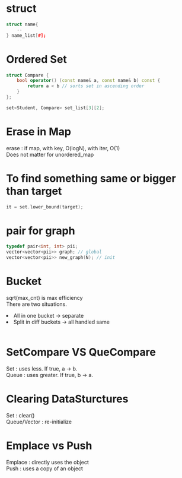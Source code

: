 # struct
``` C++
struct name{
    --
} name_list[#];
```

# Ordered Set
``` C++
struct Compare {
	bool operator() (const name& a, const name& b) const {
		return a < b // sorts set in ascending order
	}
};

set<Student, Compare> set_list[3][2];
```

# Erase in Map
erase : if map, with key, O(logN), with iter, O(1)<br>
Does not matter for unordered_map

# To find something same or bigger than target
```C++
it = set.lower_bound(target);
```

# pair for graph
```C++
typedef pair<int, int> pii;
vector<vector<pii>> graph; // global
vector<vector<pii>> new_graph(N); // init
```

# Bucket
sqrt(max_cnt) is max efficiency<br>
There are two situations.<br>
<li>
All in one bucket -> separate 
<li>
Split in diff buckets -> all handled same
</li><br>

# SetCompare VS QueCompare
Set : uses less. If true, a -> b.<br>
Queue : uses greater. If true, b -> a.

# Clearing DataSturctures
Set : clear()<br>
Queue/Vector : re-initialize

# Emplace vs Push
Emplace : directly uses the object<br>
Push : uses a copy of an object
